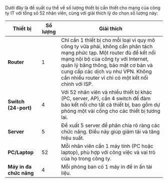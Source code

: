Dưới đây là đề xuất cụ thể về số lượng thiết bị cần thiết cho mạng của công ty IT với tổng số 52 nhân viên, cùng với giải thích lý do chọn số lượng này:

| **Thiết bị**              | **Số lượng** | **Giải thích**                                                                                                                                                   |
|---------------------------|--------------|------------------------------------------------------------------------------------------------------------------------------------------------------------------|
| **Router**                | 1            | Chỉ cần 1 thiết bị cho mỗi loại vì quy mô công ty vừa phải, không cần phân tách mạng phức tạp. Một router đủ để kết nối mạng nội bộ của công ty với Internet, quản lý băng thông, bảo mật cơ bản và cung cấp các dịch vụ như VPN. Không cần nhiều router vì chỉ có một kết nối chính với ISP. |
| **Switch (24-port)**      | 4            | Với 52 nhân viên và nhiều thiết bị khác (PC, server, AP), cần 4 switch để đảm bảo kết nối cho tất cả thiết bị, bao gồm dự phòng một vài cổng cho các thiết bị tương lai. |
| **Server**                | 5            | Đề xuất 5 server để phân chia rõ ràng các chức năng. Điều này giúp giảm tải và tăng hiệu suất. |
| **PC/Laptop**             | 52           | Mỗi nhân viên cần 1 máy tính (PC hoặc laptop), phù hợp với công việc và vai trò của họ trong công ty. |
| **Máy in đa chức năng**   | 4            | Mỗi phòng ban có 1 máy in để in ấn tài liệu. |
